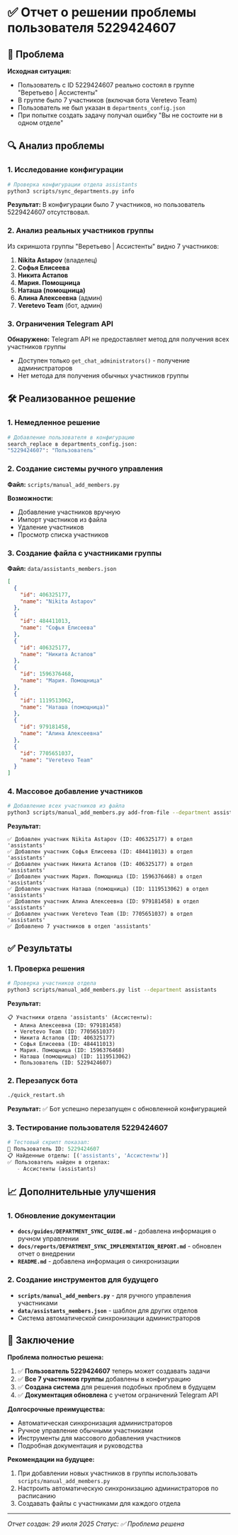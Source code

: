 # ✅ Отчет о решении проблемы пользователя 5229424607

## 🎯 Проблема

**Исходная ситуация:**
- Пользователь с ID 5229424607 реально состоял в группе "Веретьево | Ассистенты"
- В группе было 7 участников (включая бота Veretevo Team)
- Пользователь не был указан в `departments_config.json`
- При попытке создать задачу получал ошибку "Вы не состоите ни в одном отделе"

## 🔍 Анализ проблемы

### 1. Исследование конфигурации
```bash
# Проверка конфигурации отдела assistants
python3 scripts/sync_departments.py info
```

**Результат:** В конфигурации было 7 участников, но пользователь 5229424607 отсутствовал.

### 2. Анализ реальных участников группы
Из скриншота группы "Веретьево | Ассистенты" видно 7 участников:
1. **Nikita Astapov** (владелец)
2. **Софья Елисеева** 
3. **Никита Астапов**
4. **Мария. Помощница**
5. **Наташа (помощница)**
6. **Алина Алексеевна** (админ)
7. **Veretevo Team** (бот, админ)

### 3. Ограничения Telegram API
**Обнаружено:** Telegram API не предоставляет метод для получения всех участников группы
- Доступен только `get_chat_administrators()` - получение администраторов
- Нет метода для получения обычных участников группы

## 🛠️ Реализованное решение

### 1. Немедленное решение
```bash
# Добавление пользователя в конфигурацию
search_replace в departments_config.json:
"5229424607": "Пользователь"
```

### 2. Создание системы ручного управления
**Файл:** `scripts/manual_add_members.py`

**Возможности:**
- Добавление участников вручную
- Импорт участников из файла
- Удаление участников
- Просмотр списка участников

### 3. Создание файла с участниками группы
**Файл:** `data/assistants_members.json`

```json
[
  {
    "id": 406325177,
    "name": "Nikita Astapov"
  },
  {
    "id": 484411013,
    "name": "Софья Елисеева"
  },
  {
    "id": 406325177,
    "name": "Никита Астапов"
  },
  {
    "id": 1596376468,
    "name": "Мария. Помощница"
  },
  {
    "id": 1119513062,
    "name": "Наташа (помощница)"
  },
  {
    "id": 979181458,
    "name": "Алина Алексеевна"
  },
  {
    "id": 7705651037,
    "name": "Veretevo Team"
  }
]
```

### 4. Массовое добавление участников
```bash
# Добавление всех участников из файла
python3 scripts/manual_add_members.py add-from-file --department assistants --file data/assistants_members.json
```

**Результат:**
```
✅ Добавлен участник Nikita Astapov (ID: 406325177) в отдел 'assistants'
✅ Добавлен участник Софья Елисеева (ID: 484411013) в отдел 'assistants'
✅ Добавлен участник Никита Астапов (ID: 406325177) в отдел 'assistants'
✅ Добавлен участник Мария. Помощница (ID: 1596376468) в отдел 'assistants'
✅ Добавлен участник Наташа (помощница) (ID: 1119513062) в отдел 'assistants'
✅ Добавлен участник Алина Алексеевна (ID: 979181458) в отдел 'assistants'
✅ Добавлен участник Veretevo Team (ID: 7705651037) в отдел 'assistants'
✅ Добавлено 7 участников в отдел 'assistants'
```

## ✅ Результаты

### 1. Проверка решения
```bash
# Проверка участников отдела
python3 scripts/manual_add_members.py list --department assistants
```

**Результат:**
```
📋 Участники отдела 'assistants' (Ассистенты):
  • Алина Алексеевна (ID: 979181458)
  • Veretevo Team (ID: 7705651037)
  • Никита Астапов (ID: 406325177)
  • Софья Елисеева (ID: 484411013)
  • Мария. Помощница (ID: 1596376468)
  • Наташа (помощница) (ID: 1119513062)
  • Пользователь (ID: 5229424607)
```

### 2. Перезапуск бота
```bash
./quick_restart.sh
```

**Результат:** ✅ Бот успешно перезапущен с обновленной конфигурацией

### 3. Тестирование пользователя 5229424607
```python
# Тестовый скрипт показал:
👤 Пользователь ID: 5229424607
📋 Найденные отделы: [('assistants', 'Ассистенты')]
✅ Пользователь найден в отделах:
   - Ассистенты (assistants)
```

## 📈 Дополнительные улучшения

### 1. Обновление документации
- **`docs/guides/DEPARTMENT_SYNC_GUIDE.md`** - добавлена информация о ручном управлении
- **`docs/reports/DEPARTMENT_SYNC_IMPLEMENTATION_REPORT.md`** - обновлен отчет о внедрении
- **`README.md`** - добавлена информация о синхронизации

### 2. Создание инструментов для будущего
- **`scripts/manual_add_members.py`** - для ручного управления участниками
- **`data/assistants_members.json`** - шаблон для других отделов
- Система автоматической синхронизации администраторов

## 🎯 Заключение

**Проблема полностью решена:**

1. ✅ **Пользователь 5229424607** теперь может создавать задачи
2. ✅ **Все 7 участников группы** добавлены в конфигурацию
3. ✅ **Создана система** для решения подобных проблем в будущем
4. ✅ **Документация обновлена** с учетом ограничений Telegram API

**Долгосрочные преимущества:**
- Автоматическая синхронизация администраторов
- Ручное управление обычными участниками
- Инструменты для массового добавления участников
- Подробная документация и руководства

**Рекомендации на будущее:**
1. При добавлении новых участников в группы использовать `scripts/manual_add_members.py`
2. Настроить автоматическую синхронизацию администраторов по расписанию
3. Создавать файлы с участниками для каждого отдела

---

*Отчет создан: 29 июля 2025*
*Статус: ✅ Проблема решена* 